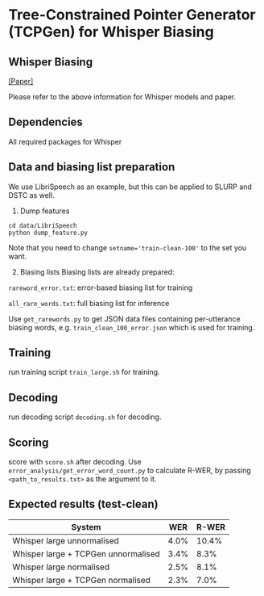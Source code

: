 # Tree-Constrained Pointer Generator (TCPGen) for Whisper Biasing

## Whisper Biasing

[[Paper]](https://arxiv.org/pdf/2306.01942.pdf)

Please refer to the above information for Whisper models and paper.

## Dependencies
All required packages for Whisper

## Data and biasing list preparation
We use LibriSpeech as an example, but this can be applied to SLURP and DSTC as well.
1. Dump features
```
cd data/LibriSpeech
python dump_feature.py
```
Note that you need to change `setname='train-clean-100'` to the set you want.

2. Biasing lists
Biasing lists are already prepared:

`rareword_error.txt`: error-based biasing list for training

`all_rare_words.txt`: full biasing list for inference

Use `get_rarewords.py` to get JSON data files containing per-utterance biasing words, e.g. `train_clean_100_error.json` which is used for training.

## Training
run training script `train_large.sh` for training. 

## Decoding
run decoding script `decoding.sh` for decoding.

## Scoring
score with `score.sh` after decoding.
Use `error_analysis/get_error_word_count.py` to calculate R-WER, by passing `<path_to_results.txt>` as the argument to it.

## Expected results (test-clean)
| System      | WER         | R-WER       |
| ----------- | ----------- | ----------- |
| Whisper large unnormalised      | 4.0%       |  10.4%         |
| Whisper large + TCPGen unnormalised   | 3.4%        |     8.3%   |
| Whisper large normalised      | 2.5%       |  8.1%         |
| Whisper large + TCPGen normalised   | 2.3%        |     7.0%   |
